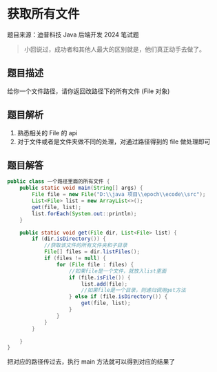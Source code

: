 # 获取所有文件
题目来源：迪普科技 Java 后端开发 2024 笔试题
> 小回说过，成功者和其他人最大的区别就是，他们真正动手去做了。
## 题目描述
给你一个文件路径，请你返回改路径下的所有文件 (File 对象)

## 题目解析
1. 熟悉相关的 File 的 api
2. 对于文件或者是文件夹做不同的处理，对通过路径得到的 file 做处理即可
## 题目解答
~~~ java
public class 一个路径里面的所有文件 {
    public static void main(String[] args) {
        File file = new File("D:\\java 项目\\epoch\\ecode\\src");
        List<File> list = new ArrayList<>();
        get(file, list);
        list.forEach(System.out::println);
    }

    public static void get(File dir, List<File> list) {
        if (dir.isDirectory()) {
            //获取该文件的所有文件夹和子目录
            File[] files = dir.listFiles();
            if (files != null) {
                for (File file : files) {
                    //如果file是一个文件，就放入list里面
                    if (file.isFile()) {
                        list.add(file);
                        //如果file是一个目录，则递归调用get方法
                    } else if (file.isDirectory()) {
                        get(file, list);
                    }
                }
            }
        }

    }
}
~~~
把对应的路径传过去，执行 main 方法就可以得到对应的结果了
